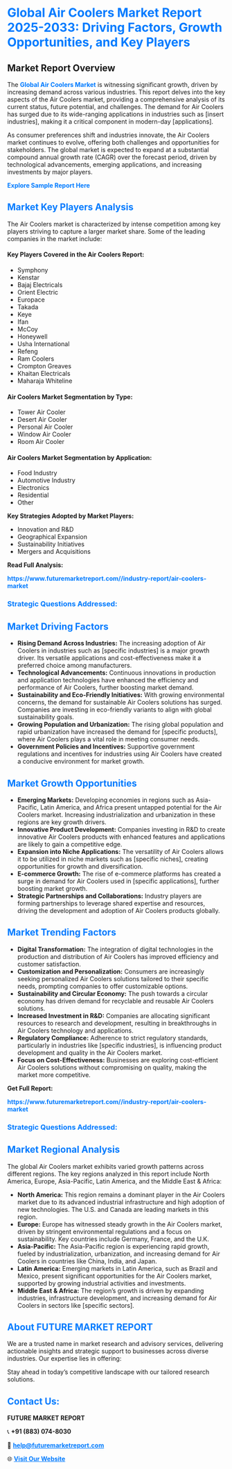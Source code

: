 <h1 style="color: #007BFF;">Global Air Coolers Market Report 2025-2033: Driving Factors, Growth Opportunities, and Key Players</h1>

<section id="overview">
<h2>Market Report Overview</h2>
<p>The <a href="https://www.futuremarketreport.com//industry-report/air-coolers-market" style="color: #007BFF; text-decoration: none;"><strong>Global Air Coolers Market</strong></a> is witnessing significant growth, driven by increasing demand across various industries. This report delves into the key aspects of the Air Coolers market, providing a comprehensive analysis of its current status, future potential, and challenges. The demand for Air Coolers has surged due to its wide-ranging applications in industries such as [insert industries], making it a critical component in modern-day [applications].</p>
<p>As consumer preferences shift and industries innovate, the Air Coolers market continues to evolve, offering both challenges and opportunities for stakeholders. The global market is expected to expand at a substantial compound annual growth rate (CAGR) over the forecast period, driven by technological advancements, emerging applications, and increasing investments by major players.</p>
</section>

<section id="overview">
<p><a href="https://www.futuremarketreport.com//request-sample/reportId=90113" style="color: #007BFF; text-decoration: none;"><strong>Explore Sample Report Here</strong></a></p>
</section>

<section id="key-players">
<h2 style="color: #007BFF;">Market Key Players Analysis</h2>
<p>The Air Coolers market is characterized by intense competition among key players striving to capture a larger market share. Some of the leading companies in the market include:</p>
<h4>Key Players Covered in the Air Coolers Report:</h4>
<ul><li>Symphony</li><li>Kenstar</li><li>Bajaj Electricals</li><li>Orient Electric</li><li>Europace</li><li>Takada</li><li>Keye</li><li>Ifan</li><li>McCoy</li><li>Honeywell</li><li>Usha International</li><li>Refeng</li><li>Ram Coolers</li><li>Crompton Greaves</li><li>Khaitan Electricals</li><li>Maharaja Whiteline</li></ul>
<h4>Air Coolers Market Segmentation by Type:</h4>
<ul><li>Tower Air Cooler</li><li>Desert Air Cooler</li><li>Personal Air Cooler</li><li>Window Air Cooler</li><li>Room Air Cooler</li></ul>

<h4>Air Coolers Market Segmentation by Application:</h4>
<ul><li>Food Industry</li><li>Automotive Industry</li><li>Electronics</li><li>Residential</li><li>Other</li></ul>
<p><strong>Key Strategies Adopted by Market Players:</strong></p>
<ul>
<li>Innovation and R&D</li>
<li>Geographical Expansion</li>
<li>Sustainability Initiatives</li>
<li>Mergers and Acquisitions</li>
</ul>
</section>

<section>
<p><strong>Read Full Analysis: </strong></p><a href="https://www.futuremarketreport.com//industry-report/air-coolers-market" style="color: #007BFF; text-decoration: none;"><strong>https://www.futuremarketreport.com//industry-report/air-coolers-market</strong></a>
<h3 style="color: #007BFF;">Strategic Questions Addressed:</h3>
</section>

<section id="driving-factors">
<h2 style="color: #007BFF;">Market Driving Factors</h2>
<ul>
<li><strong>Rising Demand Across Industries:</strong> The increasing adoption of Air Coolers in industries such as [specific industries] is a major growth driver. Its versatile applications and cost-effectiveness make it a preferred choice among manufacturers.</li>
<li><strong>Technological Advancements:</strong> Continuous innovations in production and application technologies have enhanced the efficiency and performance of Air Coolers, further boosting market demand.</li>
<li><strong>Sustainability and Eco-Friendly Initiatives:</strong> With growing environmental concerns, the demand for sustainable Air Coolers solutions has surged. Companies are investing in eco-friendly variants to align with global sustainability goals.</li>
<li><strong>Growing Population and Urbanization:</strong> The rising global population and rapid urbanization have increased the demand for [specific products], where Air Coolers plays a vital role in meeting consumer needs.</li>
<li><strong>Government Policies and Incentives:</strong> Supportive government regulations and incentives for industries using Air Coolers have created a conducive environment for market growth.</li>
</ul>
</section>

<section id="growth-opportunities">
<h2 style="color: #007BFF;">Market Growth Opportunities</h2>
<ul>
<li><strong>Emerging Markets:</strong> Developing economies in regions such as Asia-Pacific, Latin America, and Africa present untapped potential for the Air Coolers market. Increasing industrialization and urbanization in these regions are key growth drivers.</li>
<li><strong>Innovative Product Development:</strong> Companies investing in R&D to create innovative Air Coolers products with enhanced features and applications are likely to gain a competitive edge.</li>
<li><strong>Expansion into Niche Applications:</strong> The versatility of Air Coolers allows it to be utilized in niche markets such as [specific niches], creating opportunities for growth and diversification.</li>
<li><strong>E-commerce Growth:</strong> The rise of e-commerce platforms has created a surge in demand for Air Coolers used in [specific applications], further boosting market growth.</li>
<li><strong>Strategic Partnerships and Collaborations:</strong> Industry players are forming partnerships to leverage shared expertise and resources, driving the development and adoption of Air Coolers products globally.</li>
</ul>
</section>

<section id="trending-factors">
<h2 style="color: #007BFF;">Market Trending Factors</h2>
<ul>
<li><strong>Digital Transformation:</strong> The integration of digital technologies in the production and distribution of Air Coolers has improved efficiency and customer satisfaction.</li>
<li><strong>Customization and Personalization:</strong> Consumers are increasingly seeking personalized Air Coolers solutions tailored to their specific needs, prompting companies to offer customizable options.</li>
<li><strong>Sustainability and Circular Economy:</strong> The push towards a circular economy has driven demand for recyclable and reusable Air Coolers solutions.</li>
<li><strong>Increased Investment in R&D:</strong> Companies are allocating significant resources to research and development, resulting in breakthroughs in Air Coolers technology and applications.</li>
<li><strong>Regulatory Compliance:</strong> Adherence to strict regulatory standards, particularly in industries like [specific industries], is influencing product development and quality in the Air Coolers market.</li>
<li><strong>Focus on Cost-Effectiveness:</strong> Businesses are exploring cost-efficient Air Coolers solutions without compromising on quality, making the market more competitive.</li>
</ul>
</section>

<section>
<p><strong>Get Full Report: </strong></p><a href="https://www.futuremarketreport.com//industry-report/air-coolers-market" style="color: #007BFF; text-decoration: none;"><strong>https://www.futuremarketreport.com//industry-report/air-coolers-market</strong></a>
<h3 style="color: #007BFF;">Strategic Questions Addressed:</h3>
</section>


<section id="regional-analysis">
<h2 style="color: #007BFF;">Market Regional Analysis</h2>
<p>The global Air Coolers market exhibits varied growth patterns across different regions. The key regions analyzed in this report include North America, Europe, Asia-Pacific, Latin America, and the Middle East & Africa:</p>
<ul>
<li><strong>North America:</strong> This region remains a dominant player in the Air Coolers market due to its advanced industrial infrastructure and high adoption of new technologies. The U.S. and Canada are leading markets in this region.</li>
<li><strong>Europe:</strong> Europe has witnessed steady growth in the Air Coolers market, driven by stringent environmental regulations and a focus on sustainability. Key countries include Germany, France, and the U.K.</li>
<li><strong>Asia-Pacific:</strong> The Asia-Pacific region is experiencing rapid growth, fueled by industrialization, urbanization, and increasing demand for Air Coolers in countries like China, India, and Japan.</li>
<li><strong>Latin America:</strong> Emerging markets in Latin America, such as Brazil and Mexico, present significant opportunities for the Air Coolers market, supported by growing industrial activities and investments.</li>
<li><strong>Middle East & Africa:</strong> The region’s growth is driven by expanding industries, infrastructure development, and increasing demand for Air Coolers in sectors like [specific sectors].</li>
</ul>
</section>

<footer>
<h2 style="color: #007BFF;">About FUTURE MARKET REPORT</h2>
<p>We are a trusted name in market research and advisory services, delivering actionable insights and strategic support to businesses across diverse industries. Our expertise lies in offering:</p>

<p>Stay ahead in today’s competitive landscape with our tailored research solutions.</p>

<h2 style="color: #007BFF;">Contact Us:</h2>
<p><strong>FUTURE MARKET REPORT</strong></p>
<p>📞 <strong>+91 (883) 074-8030</strong></p>
<p>📧 <strong><a href="mailto:help@futuremarketreport.com" style="color: #007BFF;">help@futuremarketreport.com</a></strong></p>
<p>🌐 <strong><a href="https://www.futuremarketreport.com/" style="color: #007BFF;">Visit Our Website</a></strong></p>
</footer>